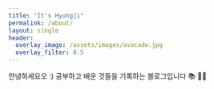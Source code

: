 ```yaml
---  
title: "It's Hyungji"
permalink: /about/
layout: single
header:
  overlay_image: /assets/images/avocado.jpg
  overlay_filter: 0.5
---
```

안녕하세요오 :)
공부하고 배운 것들을 기록하는 블로그입니다 📚
🐶💗